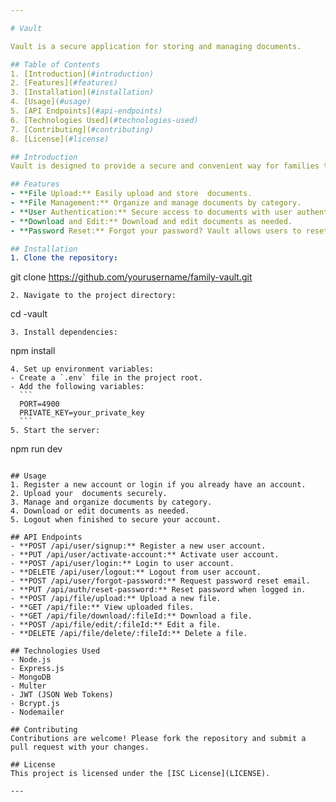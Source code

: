 ```yaml
---

# Vault

Vault is a secure application for storing and managing documents.

## Table of Contents
1. [Introduction](#introduction)
2. [Features](#features)
3. [Installation](#installation)
4. [Usage](#usage)
5. [API Endpoints](#api-endpoints)
6. [Technologies Used](#technologies-used)
7. [Contributing](#contributing)
8. [License](#license)

## Introduction
Vault is designed to provide a secure and convenient way for families to store and manage important documents such as birth certificates, passports, and legal documents. The application ensures the privacy and security of sensitive information while making it easily accessible to authorized users.

## Features
- **File Upload:** Easily upload and store  documents.
- **File Management:** Organize and manage documents by category.
- **User Authentication:** Secure access to documents with user authentication.
- **Download and Edit:** Download and edit documents as needed.
- **Password Reset:** Forgot your password? Vault allows users to reset their passwords securely.

## Installation
1. Clone the repository:
   ```
   git clone https://github.com/yourusername/family-vault.git
   ```
2. Navigate to the project directory:
   ```
   cd -vault
   ```
3. Install dependencies:
   ```
   npm install
   ```
4. Set up environment variables:
   - Create a `.env` file in the project root.
   - Add the following variables:
     ```
     PORT=4900
     PRIVATE_KEY=your_private_key
     ```
5. Start the server:
   ```
   npm run dev
   ```

## Usage
1. Register a new account or login if you already have an account.
2. Upload your  documents securely.
3. Manage and organize documents by category.
4. Download or edit documents as needed.
5. Logout when finished to secure your account.

## API Endpoints
- **POST /api/user/signup:** Register a new user account.
- **PUT /api/user/activate-account:** Activate user account.
- **POST /api/user/login:** Login to user account.
- **DELETE /api/user/logout:** Logout from user account.
- **POST /api/user/forgot-password:** Request password reset email.
- **PUT /api/auth/reset-password:** Reset password when logged in.
- **POST /api/file/upload:** Upload a new file.
- **GET /api/file:** View uploaded files.
- **GET /api/file/download/:fileId:** Download a file.
- **POST /api/file/edit/:fileId:** Edit a file.
- **DELETE /api/file/delete/:fileId:** Delete a file.

## Technologies Used
- Node.js
- Express.js
- MongoDB
- Multer
- JWT (JSON Web Tokens)
- Bcrypt.js
- Nodemailer

## Contributing
Contributions are welcome! Please fork the repository and submit a pull request with your changes.

## License
This project is licensed under the [ISC License](LICENSE).

---
```

